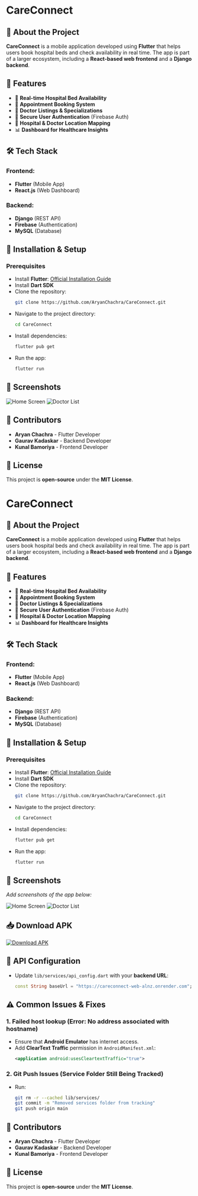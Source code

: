 # CareConnect

## 📌 About the Project
**CareConnect** is a mobile application developed using **Flutter** that helps users book hospital beds and check availability in real time. The app is part of a larger ecosystem, including a **React-based web frontend** and a **Django backend**.

## 🚀 Features
- 🏥 **Real-time Hospital Bed Availability**
- 📅 **Appointment Booking System**
- 🔎 **Doctor Listings & Specializations**
- 🔐 **Secure User Authentication** (Firebase Auth)
- 📍 **Hospital & Doctor Location Mapping**
- 📊 **Dashboard for Healthcare Insights**

## 🛠️ Tech Stack
### **Frontend:**
- **Flutter** (Mobile App)
- **React.js** (Web Dashboard)

### **Backend:**
- **Django** (REST API)
- **Firebase** (Authentication)
- **MySQL** (Database)

## 📲 Installation & Setup
### **Prerequisites**
- Install **Flutter**: [Official Installation Guide](https://flutter.dev/docs/get-started/install)
- Install **Dart SDK**
- Clone the repository:
  ```sh
  git clone https://github.com/AryanChachra/CareConnect.git
  ```
- Navigate to the project directory:
  ```sh
  cd CareConnect
  ```
- Install dependencies:
  ```sh
  flutter pub get
  ```
- Run the app:
  ```sh
  flutter run
  ```

## 📸 Screenshots

![Home Screen](screenshots/home.png)
![Doctor List](screenshots/doctors.png)


## 🎯 Contributors
- **Aryan Chachra** - Flutter Developer
- **Gaurav Kadaskar** - Backend Developer
- **Kunal Bamoriya** - Frontend Developer

## 📜 License
This project is **open-source** under the **MIT License**.





# CareConnect

## 📌 About the Project
**CareConnect** is a mobile application developed using **Flutter** that helps users book hospital beds and check availability in real time. The app is part of a larger ecosystem, including a **React-based web frontend** and a **Django backend**.

## 🚀 Features
- 🏥 **Real-time Hospital Bed Availability**
- 📅 **Appointment Booking System**
- 🔎 **Doctor Listings & Specializations**
- 🔐 **Secure User Authentication** (Firebase Auth)
- 📍 **Hospital & Doctor Location Mapping**
- 📊 **Dashboard for Healthcare Insights**

## 🛠️ Tech Stack
### **Frontend:**
- **Flutter** (Mobile App)
- **React.js** (Web Dashboard)

### **Backend:**
- **Django** (REST API)
- **Firebase** (Authentication)
- **MySQL** (Database)

## 📲 Installation & Setup
### **Prerequisites**
- Install **Flutter**: [Official Installation Guide](https://flutter.dev/docs/get-started/install)
- Install **Dart SDK**
- Clone the repository:
  ```sh
  git clone https://github.com/AryanChachra/CareConnect.git
  ```
- Navigate to the project directory:
  ```sh
  cd CareConnect
  ```
- Install dependencies:
  ```sh
  flutter pub get
  ```
- Run the app:
  ```sh
  flutter run
  ```

## 📸 Screenshots
_Add screenshots of the app below:_

![Home Screen](screenshots/home.png)
![Doctor List](screenshots/doctors.png)

## 📥 Download APK
[![Download APK](https://img.shields.io/badge/Download-APK-green.svg)](your-apk-link-here)

## 🔗 API Configuration
- Update `lib/services/api_config.dart` with your **backend URL**:
  ```dart
  const String baseUrl = "https://careconnect-web-alnz.onrender.com";
  ```

## ⚠️ Common Issues & Fixes
### **1. Failed host lookup (Error: No address associated with hostname)**
- Ensure that **Android Emulator** has internet access.
- Add **ClearText Traffic** permission in `AndroidManifest.xml`:
  ```xml
  <application android:usesCleartextTraffic="true">
  ```

### **2. Git Push Issues (Service Folder Still Being Tracked)**
- Run:
  ```sh
  git rm -r --cached lib/services/
  git commit -m "Removed services folder from tracking"
  git push origin main
  ```

## 🎯 Contributors
- **Aryan Chachra** - Flutter Developer
- **Gaurav Kadaskar** - Backend Developer
- **Kunal Bamoriya** - Frontend Developer

## 📜 License
This project is **open-source** under the **MIT License**.



